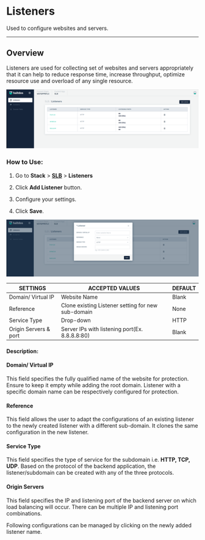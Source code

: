 # Listeners
Used to configure websites and servers.

---

## Overview

Listeners are used for collecting set of websites and servers appropriately that it can help to reduce response time, increase throughput, optimize resource use and overload of any single resource.

![Listener1](/img/adc/v2/adc_listeners.png)

### How to Use:

1. Go to **Stack** > [**SLB**](/adc/docs) > **Listeners** 

2. Click **Add Listener** button.

3. Configure your settings.

4. Click **Save**.

![Listener2](/img/adc/v2/adc_listeners1.png)

| SETTINGS              | ACCEPTED VALUES                                    | DEFAULT |
|-----------------------|----------------------------------------------------|---------|
| Domain/ Virtual IP    | Website Name                                       | Blank   |
| Reference             | Clone existing Listener setting for new sub-domain | None    |
| Service Type          | Drop-down                                          | HTTP    |
| Origin Servers & port | Server IPs with listening port(Ex. 8.8.8.8:80)     | Blank   |

#### Description:

#### Domain/ Virtual IP

This field specifies the fully qualified name of the website for protection. Ensure to keep it empty while adding the root domain. Listener with a specific domain name can be respectively configured for protection.

#### Reference

This field allows the user to adapt the configurations of an existing listener to the newly created listener with a different sub-domain. It clones the same configuration in the new listener.

#### Service Type

This field specifies the type of service for the subdomain i.e. **HTTP, TCP, UDP**. Based on the protocol of the backend application, the listener/subdomain can be created with any of the three protocols.

#### Origin Servers

This field specifies the IP and listening port of the backend server on which load balancing will occur. There can be multiple IP and listening port combinations.

Following configurations can be managed by clicking on the newly added listener name.